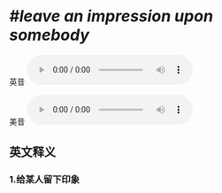 # ***\#leave an impression upon somebody*** 
英音
<audio src="./media/leave an impression upon somebody1_AAC.aac" controls="controls"></audio>

美音
<audio src="./media/leave an impression upon somebody2_AAC.aac" controls="controls"></audio>



  

英文释义
---
### 1.**给某人留下印象**  


